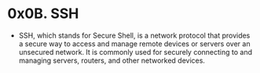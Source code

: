 #                  0x0B. SSH

- SSH, which stands for Secure Shell, is a network protocol that provides a secure way to access and manage remote devices or servers over an unsecured network. It is commonly used for securely connecting to and managing servers, routers, and other networked devices.
